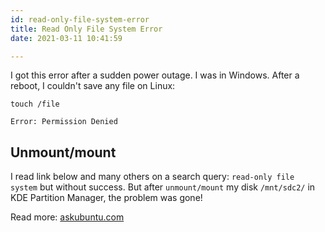 ```yaml
---
id: read-only-file-system-error
title: Read Only File System Error
date: 2021-03-11 10:41:59

---
```


I got this error after a sudden power outage. I was in Windows. After a reboot, I couldn't save any file on Linux:

```shell
touch /file

Error: Permission Denied
```

## Unmount/mount

I read link below and many others on a search query: `read-only file system` but without success. But after `unmount/mount` my disk `/mnt/sdc2/` in KDE Partition Manager, the problem was gone!

Read more: <a href='https://askubuntu.com/questions/197459/how-to-fix-sudo-unable-to-open-read-only-file-system' class='external'>askubuntu.com</a>
